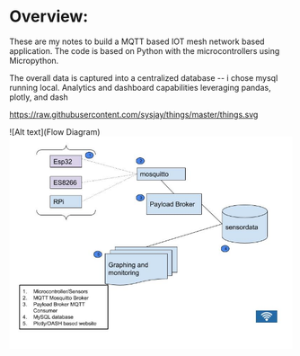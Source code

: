 


# Overview:
These are my notes to build a MQTT based IOT mesh network based application.   The code is based on Python with the microcontrollers using Micropython.   

The overall data is captured into a centralized database -- i chose mysql running local. Analytics and dashboard capabilities leveraging pandas, plotly, and dash

https://raw.githubusercontent.com/sysjay/things/master/things.svg

![Alt text](Flow Diagram)
<img src="https://github.com/sysjay/things/blob/master/images/things.jpg">
